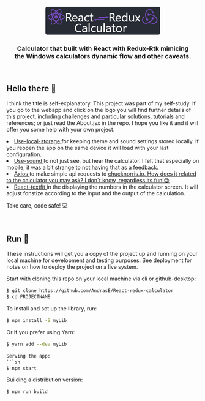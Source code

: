 <p align="center">
  <a href="https://crud-auth.netlify.app/" target="_blank" rel="noopener noreferrer">
  <img src="https://github.com/AndrasE/raw-readme/blob/main/calculator.png?raw=true" width="300">
  </a>
</p>
<h3 align="center">
  Calculator that built with React with Redux-Rtk mimicing
  <br>
  the Windows calculators dynamic flow and other caveats.
</h3>

<br>

## Hello there 👋

I think the title is self-explanatory.
This project was part of my self-study. If you go to the webapp and click on the logo you will find further details of this project, including challenges and particular solutions, tutorials and references; or just read the About.jsx in the repo. I hope you like it and it will offer you some help with your own project.

<li><a
href="https://www.npmjs.com/package/use-local-storage"
target="_blank"
rel="noopener noreferrer"
>Use-local-storage
</a>
for keeping theme and sound settings stored locally. If you reopen the
app on the same device it will load with your last configuration. </li>
<li><a
href="https://www.joshwcomeau.com/react/announcing-use-sound-react-hook/"
target="_blank"
rel="noopener noreferrer"
>
Use-sound
</a>
to not just see, but hear the calculator. I felt that especially on
mobile, it was a bit strange to not having that as a feedback. </li>
<li><a
 href="https://www.npmjs.com/package/axios"
target="_blank"
rel="noopener noreferrer"
>         
Axios
</a>
to make simple api requests to
<a
 href="https://api.chucknorris.io/"
target="_blank"
rel="noopener noreferrer"
>
chucknorris.io. How does it related to the calculator you may ask? 
I don`t know, regardless its fun!😉
</a>
</li>
<li><a
href="https://www.npmjs.com/package/react-textfit"
target="_blank"
rel="noopener noreferrer"
>React-textfit
</a>
in the displaying the numbers in the calculator screen. It will adjust fonstize 
according to the input and the output of the calculation. </li>



Take care, code safe! 💻

<br>

## Run 🚀

These instructions will get you a copy of the project up and running on your local machine for development and testing purposes. See deployment for notes on how to deploy the project on a live system.

Start with cloning this repo on your local machine via cli or github-desktop:

```sh
$ git clone https://github.com/AndrasE/React-redux-calculator
$ cd PROJECTNAME
```

To install and set up the library, run:

```sh
$ npm install -S myLib
```

Or if you prefer using Yarn:

```sh
$ yarn add --dev myLib
```

````
Serving the app:
```sh
$ npm start
````

Building a distribution version:

```sh
$ npm run build
```
